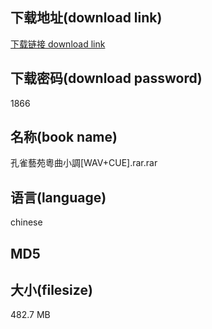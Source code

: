 ## 下载地址(download link)
[下载链接 download link](https://voluble-croquembouche-d321dc.netlify.app/?s=%E5%AD%94%E9%9B%80%E8%97%9D%E8%8B%91%E7%B2%B5%E6%9B%B2%E5%B0%8F%E8%AA%BF%5BWAV%2BCUE%5D.rar)

## 下载密码(download password)
1866

## 名称(book name)
孔雀藝苑粵曲小調[WAV+CUE].rar.rar

## 语言(language)
chinese

## MD5


## 大小(filesize)
482.7 MB
